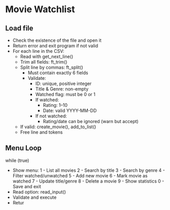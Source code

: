 # Movie Watchlist

## Load file
- Check the existence of the file and open it
- Return error and exit program if not valid
- For each line in the CSV:
  - Read with get_next_line()
  - Trim all fields: ft_trim()
  - Split line by commas: ft_split()
    - Must contain exactly 6 fields
    - Validate:
        - ID: unique, positive integer
        - Title & Genre: non-empty
        - Watched flag: must be 0 or 1
        - If watched:
            - Rating: 1–10
            - Date: valid YYYY-MM-DD
        - If not watched:
            - Rating/date can be ignored (warn but accept)
  - If valid: create_movie(), add_to_list()
  - Free line and tokens

## Menu Loop
while (true)
  - Show menu:
      1 - List all movies
      2 - Search by title
      3 - Search by genre
      4 - Filter watched/unwatched
      5 - Add new movie
      6 - Mark movie as watched
      7 - Update title/genre
      8 - Delete a movie
      9 - Show statistics
      0 - Save and exit
  - Read option: read_input()
  - Validate and execute
  - Retur
